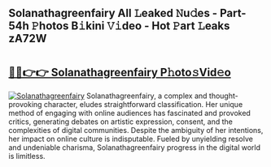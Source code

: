 ## Solanathagreenfairy All 𝙻eaked 𝙽u𝚍es - Part-54h 𝙿hotos B𝚒kini 𝚅𝚒deo - Hot 𝙿art 𝙻eaks zA72W

# <h2><a href="http://ld1a5t3.urlbe.top/?page=Solanathagreenfairy">🔗🔗👉👉 Solanathagreenfairy P𝚑oto𝚜Vid𝚎o</a></h2>

[![Solanathagreenfairy](https://i.imgur.com/eBuTRDB.gif)](http://ld1a5t3.urlbe.top/?page=Solanathagreenfairy)
Solanathagreenfairy, a complex and thought-provoking character, eludes straightforward classification. Her unique method of engaging with online audiences has fascinated and provoked critics, generating debates on artistic expression, consent, and the complexities of digital communities. Despite the ambiguity of her intentions, her impact on online culture is indisputable. Fueled by unyielding resolve and undeniable charisma, Solanathagreenfairy progress in the digital world is limitless.

